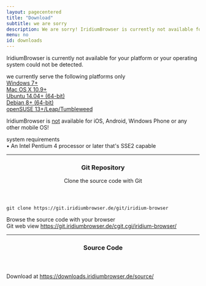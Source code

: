 ```yaml
---
layout: pagecentered
title: "Download"
subtitle: we are sorry
description: We are sorry! IridiumBrowser is currently not available for your platform or your operating system could not be detected.
menu: no
id: downloads
---
```


IridiumBrowser is currently not available for your platform or your operating system could not be detected.
     
we currently serve the following platforms only     
<a href="windows.html"><span class="fa fa-windows"></span> Windows 7+</a>     
<a href="mac_os"><span class="fa fa-apple"></span> Mac OS X 10.9+</a>     
<a href="linux.html"><span class="fl fl-ubuntu"></span> Ubuntu 14.04+ (64-bit)</a>     
<a href="linux.html"><span class="fl fl-debian"></span> Debian 8+ (64-bit)</a>     
<a href="linux.html"><span class="fl fl-opensuse"></span> openSUSE 13+/Leap/Tumbleweed</a>     
     
<span class="fa fa-warning"></span> IridiumBrowser is <u>not</u> available for iOS, Android, Windows Phone or any other mobile OS!     
     
<p>system requirements<br/>
&#8226; An Intel Pentium 4 processor or later that's SSE2 capable</p>
  
<hr>
  
<div class="icon dl fa-github"></div>
<header>
	<h3>Git Repository</h3>
	<p>Clone the source code with Git</p>
</header>

	git clone https://git.iridiumbrowser.de/git/iridium-browser

<p>Browse the source code with your browser<br/>
Git web view <a href="https://git.iridiumbrowser.de/cgit.cgi/iridium-browser/" target="_blank">https://git.iridiumbrowser.de/cgit.cgi/iridium-browser/</a></p>
  
<hr>
  
<div class="icon dl fa-code"></div>
<header>
<h3>Source Code</h3>
</header>
<p>Download at <a href="https://downloads.iridiumbrowser.de/source/" target="_blank">https://downloads.iridiumbrowser.de/source/</a></p>

